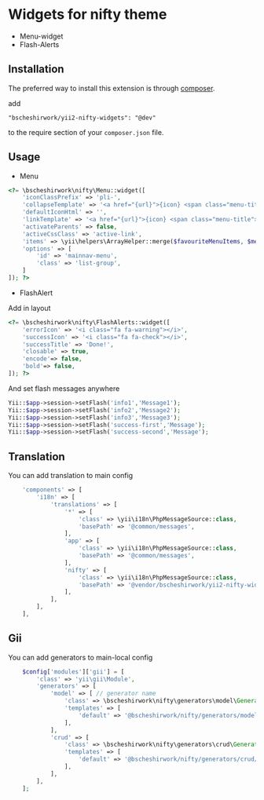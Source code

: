 # Widgets for nifty theme

 * Menu-widget
 * Flash-Alerts

## Installation

The preferred way to install this extension is through [composer](http://getcomposer.org/download/).

add

```
"bscheshirwork/yii2-nifty-widgets": "@dev"
```

to the require section of your `composer.json` file.



## Usage
* Menu
```php
<?= \bscheshirwork\nifty\Menu::widget([
    'iconClassPrefix' => 'pli-',
    'collapseTemplate' => '<a href="{url}">{icon} <span class="menu-title">{label}</span> <i class="arrow"></i></a>',
    'defaultIconHtml' => '',
    'linkTemplate' => '<a href="{url}">{icon} <span class="menu-title">{label}</span></a>',
    'activateParents' => false,
    'activeCssClass' => 'active-link',
    'items' => \yii\helpers\ArrayHelper::merge($favouriteMenuItems, $menuItems),
    'options' => [
        'id' => 'mainnav-menu',
        'class' => 'list-group',
    ]
]); ?>
```

* FlashAlert

Add in layout

```php
<?= \bscheshirwork\nifty\FlashAlerts::widget([
    'errorIcon' => '<i class="fa fa-warning"></i>',
    'successIcon' => '<i class="fa fa-check"></i>',
    'successTitle' => 'Done!',
    'closable' => true,
    'encode'=> false,
    'bold'=> false,
]); ?>
```

And set flash messages anywhere

```php
Yii::$app->session->setFlash('info1','Message1');
Yii::$app->session->setFlash('info2','Message2');
Yii::$app->session->setFlash('info3','Message3');
Yii::$app->session->setFlash('success-first','Message');
Yii::$app->session->setFlash('success-second','Message');
```

## Translation

You can add translation to main config
```php
    'components' => [
        'i18n' => [
            'translations' => [
                '*' => [
                    'class' => \yii\i18n\PhpMessageSource::class,
                    'basePath' => '@common/messages',
                ],
                'app' => [
                    'class' => \yii\i18n\PhpMessageSource::class,
                    'basePath' => '@common/messages',
                ],
                'nifty' => [
                    'class' => \yii\i18n\PhpMessageSource::class,
                    'basePath' => '@vendor/bscheshirwork/yii2-nifty-widgets/messages',
                ],
            ],
        ],
    ],
```

## Gii

You can add generators to main-local config
```php
    $config['modules']['gii'] = [
        'class' => 'yii\gii\Module',
        'generators' => [
            'model' => [ // generator name
                'class' => \bscheshirwork\nifty\generators\model\Generator::class,
                'templates' => [
                    'default' => '@bscheshirwork/nifty/generators/model/nifty', // template name => alias + path to template
                ],
            ],
            'crud' => [
                'class' => \bscheshirwork\nifty\generators\crud\Generator::class,
                'templates' => [
                    'default' => '@bscheshirwork/nifty/generators/crud/nifty',
                ],
            ],
        ],
    ];
```